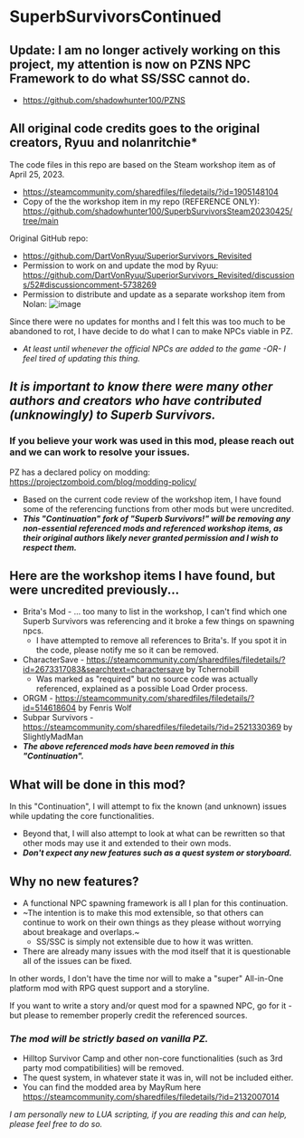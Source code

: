 # SuperbSurvivorsContinued

## Update: I am no longer actively working on this project, my attention is now on PZNS NPC Framework to do what SS/SSC cannot do.  
* https://github.com/shadowhunter100/PZNS

## All original code credits goes to the original creators, Ryuu and nolanritchie*
The code files in this repo are based on the Steam workshop item as of April 25, 2023.  
* https://steamcommunity.com/sharedfiles/filedetails/?id=1905148104
* Copy of the the workshop item in my repo (REFERENCE ONLY): https://github.com/shadowhunter100/SuperbSurvivorsSteam20230425/tree/main

Original GitHub repo:  
* https://github.com/DartVonRyuu/SuperiorSurvivors_Revisited
* Permission to work on and update the mod by Ryuu: https://github.com/DartVonRyuu/SuperiorSurvivors_Revisited/discussions/52#discussioncomment-5738269
* Permission to distribute and update as a separate workshop item from Nolan: ![image](https://github.com/shadowhunter100/SuperbSurvivorsContinued/assets/131904770/fa6e471b-a012-4deb-8f1a-74f69d649987)

Since there were no updates for months and I felt this was too much to be abandoned to rot, I have decide to do what I can to make NPCs viable in PZ.

* *At least until whenever the official NPCs are added to the game -OR- I feel tired of updating this thing.*

## *It is important to know there were many other authors and creators who have contributed (unknowingly) to Superb Survivors.*  
### If you believe your work was used in this mod, please reach out and we can work to resolve your issues.
PZ has a declared policy on modding: https://projectzomboid.com/blog/modding-policy/

* Based on the current code review of the workshop item, I have found some of the referencing functions from other mods but were uncredited.  
* *__This "Continuation" fork of "Superb Survivors!" will be removing any non-essential referenced mods and referenced workshop items, as their original authors likely never granted permission and I wish to respect them.__*

## Here are the workshop items I have found, but were uncredited previously...
* Brita's Mod - ... too many to list in the workshop, I can't find which one Superb Survivors was referencing and it broke a few things on spawning npcs.  
  * I have attempted to remove all references to Brita's. If you spot it in the code, please notify me so it can be removed.  
* CharacterSave - https://steamcommunity.com/sharedfiles/filedetails/?id=2673317083&searchtext=charactersave by Tchernobill  
  * Was marked as "required" but no source code was actually referenced, explained as a possible Load Order process.
* ORGM - https://steamcommunity.com/sharedfiles/filedetails/?id=514618604 by Fenris Wolf  
* Subpar Survivors - https://steamcommunity.com/sharedfiles/filedetails/?id=2521330369 by SlightlyMadMan  
* *__The above referenced mods have been removed in this "Continuation".__*

## What will be done in this mod?
In this "Continuation", I will attempt to fix the known (and unknown) issues while updating the core functionalities.  

* Beyond that, I will also attempt to look at what can be rewritten so that other mods may use it and extended to their own mods.  
* ***Don't expect any new features such as a quest system or storyboard.***  

## Why no new features?
* A functional NPC spawning framework is all I plan for this continuation.
* ~The intention is to make this mod extensible, so that others can continue to work on their own things as they please without worrying about breakage and overlaps.~
  * SS/SSC is simply not extensible due to how it was written.  
* There are already many issues with the mod itself that it is questionable all of the issues can be fixed.

In other words, I don't have the time nor will to make a "super" All-in-One platform mod with RPG quest support and a storyline.  

If you want to write a story and/or quest mod for a spawned NPC, go for it - but please to remember properly credit the referenced sources.  

### *The mod will be strictly based on vanilla PZ.*
* Hilltop Survivor Camp and other non-core functionalities (such as 3rd party mod compatibilities) will be removed.  
* The quest system, in whatever state it was in, will not be included either.  
* You can find the modded area by MayRum here https://steamcommunity.com/sharedfiles/filedetails/?id=2132007014

*I am personally new to LUA scripting, if you are reading this and can help, please feel free to do so.*
